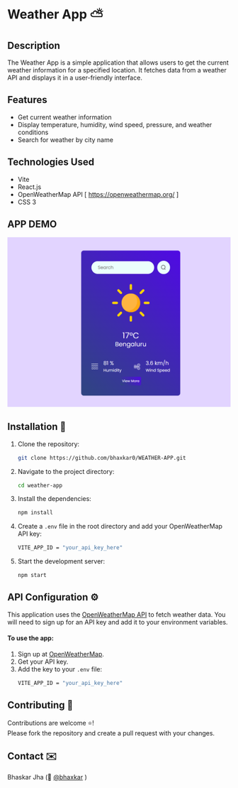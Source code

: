 # Weather App ⛅

## Description
The Weather App is a simple application that allows users to get the current weather information for a specified location. It fetches data from a weather API and displays it in a user-friendly interface.

## Features
- Get current weather information
- Display temperature, humidity, wind speed, pressure, and weather conditions
- Search for weather by city name

## Technologies Used
- Vite
- React.js
- OpenWeatherMap API [ https://openweathermap.org/ ]
- CSS 3

## APP DEMO
![Screenshot](./public/app-Screenshot-1.png "Application Screenshot")

## Installation 🔧
1. Clone the repository:
    ```sh
    git clone https://github.com/bhaxkar0/WEATHER-APP.git
    ```
2. Navigate to the project directory:
    ```sh
    cd weather-app
    ```
3. Install the dependencies:
    ```sh
    npm install
4. Create a `.env` file in the root directory and add your OpenWeatherMap API key:
    ```sh
    VITE_APP_ID = "your_api_key_here"
    ```
5. Start the development server:
   ```sh
   npm start
   ```

## API Configuration ⚙️
This application uses the [OpenWeatherMap API](https://openweathermap.org/api) to fetch weather data. You will need to sign up for an API key and add it to your environment variables.
#### To use the app:

1. Sign up at [OpenWeatherMap](https://openweathermap.org/).
2. Get your API key.
3. Add the key to your `.env` file:
    ```sh
    VITE_APP_ID = "your_api_key_here"
    ```

## Contributing 🚀
Contributions are welcome ⭐️!  
Please fork the repository and create a pull request with your changes.

## Contact ✉️
Bhaskar Jha (👾 [@bhaxkar](mailto:bhaskarjha.info@gmail.com)  )

